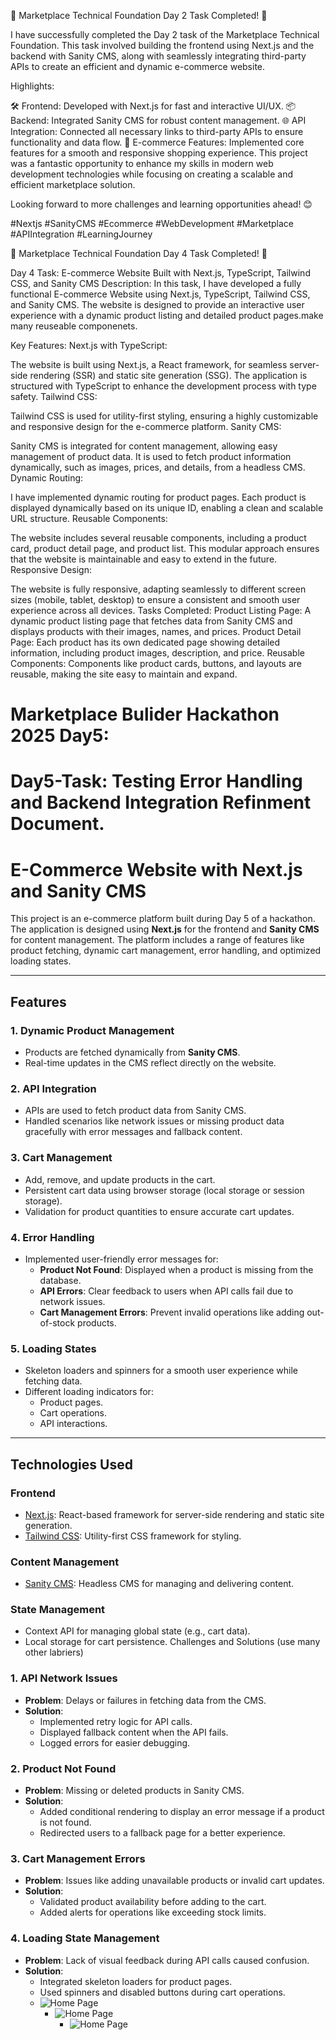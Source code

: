🎉 Marketplace Technical Foundation Day 2 Task Completed! 🚀

I have successfully completed the Day 2 task of the Marketplace Technical Foundation.
This task involved building the frontend using Next.js and the backend with Sanity CMS, 
along with seamlessly integrating third-party APIs to create an efficient and dynamic e-commerce website.

Highlights:

🛠️ Frontend: Developed with Next.js for fast and interactive UI/UX.
📦 Backend: Integrated Sanity CMS for robust content management.
🌐 API Integration: Connected all necessary links to third-party APIs to ensure functionality and data flow.
🛒 E-commerce Features: Implemented core features for a smooth and responsive shopping experience.
This project was a fantastic opportunity to enhance my skills in modern web development technologies while focusing on creating a scalable and efficient marketplace solution.

Looking forward to more challenges and learning opportunities ahead! 😊

#Nextjs #SanityCMS #Ecommerce #WebDevelopment #Marketplace #APIIntegration #LearningJourney

🎉 Marketplace Technical Foundation Day 4 Task Completed! 🚀

Day 4 Task: E-commerce Website Built with Next.js, TypeScript, Tailwind CSS, and Sanity CMS
Description:
In this task, I have developed a fully functional E-commerce Website using Next.js, TypeScript, Tailwind CSS, and Sanity CMS. The website is designed to provide an interactive user experience with a dynamic product listing and detailed product pages.make many reuseable componenets.

Key Features:
Next.js with TypeScript:

The website is built using Next.js, a React framework, for seamless server-side rendering (SSR) and static site generation (SSG). The application is structured with TypeScript to enhance the development process with type safety.
Tailwind CSS:

Tailwind CSS is used for utility-first styling, ensuring a highly customizable and responsive design for the e-commerce platform.
Sanity CMS:

Sanity CMS is integrated for content management, allowing easy management of product data. It is used to fetch product information dynamically, such as images, prices, and details, from a headless CMS.
Dynamic Routing:

I have implemented dynamic routing for product pages. Each product is displayed dynamically based on its unique ID, enabling a clean and scalable URL structure.
Reusable Components:

The website includes several reusable components, including a product card, product detail page, and product list. This modular approach ensures that the website is maintainable and easy to extend in the future.
Responsive Design:

The website is fully responsive, adapting seamlessly to different screen sizes (mobile, tablet, desktop) to ensure a consistent and smooth user experience across all devices.
Tasks Completed:
Product Listing Page: A dynamic product listing page that fetches data from Sanity CMS and displays products with their images, names, and prices.
Product Detail Page: Each product has its own dedicated page showing detailed information, including product images, description, and price.
Reusable Components: Components like product cards, buttons, and layouts are reusable, making the site easy to maintain and expand.

# Marketplace Bulider Hackathon 2025 Day5: 
# Day5-Task: Testing Error Handling and Backend Integration Refinment Document.

# E-Commerce Website with Next.js and Sanity CMS

This project is an e-commerce platform built during Day 5 of a hackathon. The application is designed using **Next.js** for the frontend and **Sanity CMS** for content management. The platform includes a range of features like product fetching, dynamic cart management, error handling, and optimized loading states.

---

## Features

### 1. **Dynamic Product Management**
- Products are fetched dynamically from **Sanity CMS**.
- Real-time updates in the CMS reflect directly on the website.

### 2. **API Integration**
- APIs are used to fetch product data from Sanity CMS.
- Handled scenarios like network issues or missing product data gracefully with error messages and fallback content.

### 3. **Cart Management**
- Add, remove, and update products in the cart.
- Persistent cart data using browser storage (local storage or session storage).
- Validation for product quantities to ensure accurate cart updates.

### 4. **Error Handling**
- Implemented user-friendly error messages for:
  - **Product Not Found**: Displayed when a product is missing from the database.
  - **API Errors**: Clear feedback to users when API calls fail due to network issues.
  - **Cart Management Errors**: Prevent invalid operations like adding out-of-stock products.

### 5. **Loading States**
- Skeleton loaders and spinners for a smooth user experience while fetching data.
- Different loading indicators for:
  - Product pages.
  - Cart operations.
  - API interactions.

---

## Technologies Used

### **Frontend**
- [Next.js](https://nextjs.org/): React-based framework for server-side rendering and static site generation.
- [Tailwind CSS](https://tailwindcss.com/): Utility-first CSS framework for styling.

### **Content Management**
- [Sanity CMS](https://www.sanity.io/): Headless CMS for managing and delivering content.

### **State Management**
- Context API for managing global state (e.g., cart data).
- Local storage for cart persistence.
 Challenges and Solutions
 (use many other labriers)

### 1. **API Network Issues**
   - **Problem**: Delays or failures in fetching data from the CMS.
   - **Solution**:
     - Implemented retry logic for API calls.
     - Displayed fallback content when the API fails.
     - Logged errors for easier debugging.

### 2. **Product Not Found**
   - **Problem**: Missing or deleted products in Sanity CMS.
   - **Solution**:
     - Added conditional rendering to display an error message if a product is not found.
     - Redirected users to a fallback page for a better experience.

### 3. **Cart Management Errors**
   - **Problem**: Issues like adding unavailable products or invalid cart updates.
   - **Solution**:
     - Validated product availability before adding to the cart.
     - Added alerts for operations like exceeding stock limits.

### 4. **Loading State Management**
   - **Problem**: Lack of visual feedback during API calls caused confusion.
   - **Solution**:
     - Integrated skeleton loaders for product pages.
     - Used spinners and disabled buttons during cart operations.
     - ![Home Page](g:\market-place-bulider\Documentation\Day5_task\images\Day5_task.png)
       - ![Home Page](g:\market-place-bulider\Documentation\Day5_task\images\netavilable.png)
         - ![Home Page](g:\market-place-bulider\Documentation\Day5_task\images\404error.png)
     


